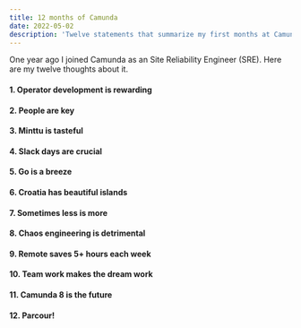 ```yaml
---
title: 12 months of Camunda
date: 2022-05-02
description: 'Twelve statements that summarize my first months at Camunda'
---
```


One year ago I joined Camunda as an Site Reliability Engineer (SRE). Here are my twelve thoughts about it.  

#### 1. Operator development is rewarding
#### 2. People are key
#### 3. Minttu is tasteful
#### 4. Slack days are crucial
#### 5. Go is a breeze
#### 6. Croatia has beautiful islands
#### 7. Sometimes less is more
#### 8. Chaos engineering is detrimental 
#### 9. Remote saves 5+ hours each week
#### 10. Team work makes the dream work
#### 11. Camunda 8 is the future
#### 12. Parcour!